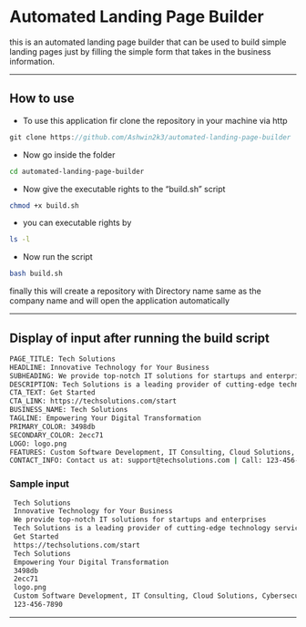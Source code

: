 # Automated Landing Page Builder

this is an automated landing page builder that can be used to build simple landing pages just by filling the simple form that takes in the business information. 

---

## How to use

- To use this application fir clone the repository in your machine via http

```cpp
git clone https://github.com/Ashwin2k3/automated-landing-page-builder
```

- Now go inside the folder

```bash
cd automated-landing-page-builder
```

- Now give the executable rights to the “build.sh” script

```bash
chmod +x build.sh
```

- you can executable rights by

```bash
ls -l 
```

- Now run the script

```bash
bash build.sh
```

finally this will create a repository with Directory name same as the company name and will open the application automatically 

---

## Display of input  after running the build script

```bash
PAGE_TITLE: Tech Solutions
HEADLINE: Innovative Technology for Your Business
SUBHEADING: We provide top-notch IT solutions for startups and enterprises
DESCRIPTION: Tech Solutions is a leading provider of cutting-edge technology services. We specialize in custom software development, cloud services, and IT consulting.
CTA_TEXT: Get Started
CTA_LINK: https://techsolutions.com/start
BUSINESS_NAME: Tech Solutions
TAGLINE: Empowering Your Digital Transformation
PRIMARY_COLOR: 3498db
SECONDARY_COLOR: 2ecc71
LOGO: logo.png
FEATURES: Custom Software Development, IT Consulting, Cloud Solutions, Cybersecurity, AI Integration
CONTACT_INFO: Contact us at: support@techsolutions.com | Call: 123-456-7890

```

### Sample input

```bash
 Tech Solutions
 Innovative Technology for Your Business
 We provide top-notch IT solutions for startups and enterprises
 Tech Solutions is a leading provider of cutting-edge technology services. We specialize in custom software development, cloud services, and IT consulting.
 Get Started
 https://techsolutions.com/start
 Tech Solutions
 Empowering Your Digital Transformation
 3498db
 2ecc71
 logo.png
 Custom Software Development, IT Consulting, Cloud Solutions, Cybersecurity, AI Integration
 123-456-7890

```

---
